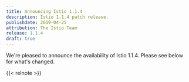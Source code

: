 ```yaml
---
title: Announcing Istio 1.1.4
description: Istio 1.1.4 patch release.
publishdate: 2019-04-25
attribution: The Istio Team
release: 1.1.4
draft: true
---
```


We're pleased to announce the availability of Istio 1.1.4. Please see below for what's changed.

{{< relnote >}}
